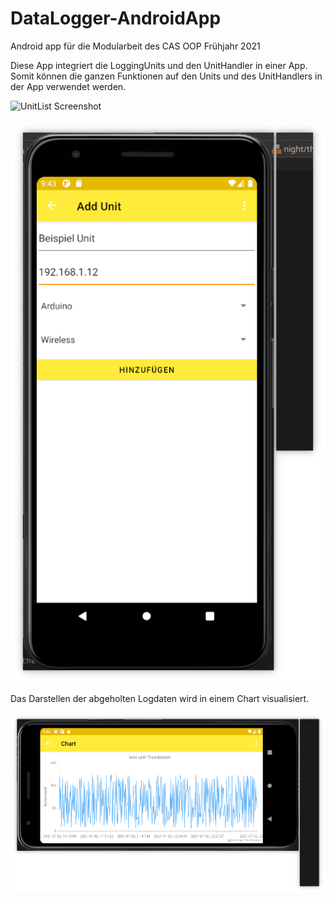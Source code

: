 # DataLogger-AndroidApp

Android app für die Modularbeit des CAS OOP Frühjahr 2021

Diese App integriert die LoggingUnits und den UnitHandler in einer App. Somit können die ganzen
Funktionen auf den Units und des UnitHandlers in der App verwendet werden.

<img src="resources/UnitsScreenshot.jpg" alt="UnitList Screenshot" width="253" height="452"/>

![Unit hinzufügen Screenshot](resources/AddUnitScreenshot.png)

Das Darstellen der abgeholten Logdaten wird in einem Chart visualisiert.

![Chart Screenshot](resources/ChartScreenshot.png)
[^1]: Screenshot vom Chartscreen